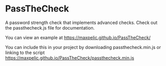 # PassTheCheck
 A password strength check that implements advanced checks. Check out the passthecheck.js file for documentation.
 
 You can view an example at https://maxpelic.github.io/PassTheCheck/

You can include this in your project by downloading passthecheck.min.js or linking to the script https://maxpelic.github.io/PassTheCheck/passthecheck.min.js